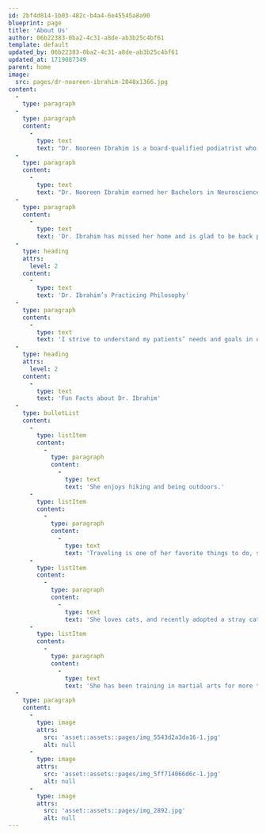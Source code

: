 ```yaml
---
id: 2bf4d814-1b03-482c-b4a4-6e45545a8a90
blueprint: page
title: 'About Us'
author: 06b22383-0ba2-4c31-a8de-ab3b25c4bf61
template: default
updated_by: 06b22383-0ba2-4c31-a8de-ab3b25c4bf61
updated_at: 1719087349
parent: home
image:
  src: pages/dr-nooreen-ibrahim-2048x1366.jpg
content:
  -
    type: paragraph
  -
    type: paragraph
    content:
      -
        type: text
        text: "Dr. Nooreen Ibrahim is a board-qualified podiatrist who serves patients in the Highland Park area with great enthusiasm. She enjoys treating patients with all types of pathologies and different age ranges, using her conservative and surgical training.\_"
  -
    type: paragraph
    content:
      -
        type: text
        text: "Dr. Nooreen Ibrahim earned her Bachelors in Neuroscience from UIC. She completed her Doctorate in Podiatric Medicine and Surgery at Des Moines University in Iowa and her residency at Wheaton Franciscan/Ascension in Milwaukee, WI.\_"
  -
    type: paragraph
    content:
      -
        type: text
        text: 'Dr. Ibrahim has missed her home and is glad to be back practicing in Illinois. In her free time, she enjoys spending time with her family, continuing her martial arts training, and reading. She is fluent in Hindi and Urdu.'
  -
    type: heading
    attrs:
      level: 2
    content:
      -
        type: text
        text: 'Dr. Ibrahim’s Practicing Philosophy'
  -
    type: paragraph
    content:
      -
        type: text
        text: 'I strive to understand my patients’ needs and goals in order to support their continued life goals. I work to build positive relationships; taking the time to listen to my patients’ needs. Medicine is a team approach and I believe in keeping my patients educated about both their conservative and surgical treatment options. Together we can determine the best course of treatment to have the best outcome for the patient.'
  -
    type: heading
    attrs:
      level: 2
    content:
      -
        type: text
        text: 'Fun Facts about Dr. Ibrahim'
  -
    type: bulletList
    content:
      -
        type: listItem
        content:
          -
            type: paragraph
            content:
              -
                type: text
                text: 'She enjoys hiking and being outdoors.'
      -
        type: listItem
        content:
          -
            type: paragraph
            content:
              -
                type: text
                text: 'Traveling is one of her favorite things to do, she has a vast list of places to visit.'
      -
        type: listItem
        content:
          -
            type: paragraph
            content:
              -
                type: text
                text: 'She loves cats, and recently adopted a stray cat that needed a home.'
      -
        type: listItem
        content:
          -
            type: paragraph
            content:
              -
                type: text
                text: 'She has been training in martial arts for more than ten years.'
  -
    type: paragraph
    content:
      -
        type: image
        attrs:
          src: 'asset::assets::pages/img_5543d2a3da16-1.jpg'
          alt: null
      -
        type: image
        attrs:
          src: 'asset::assets::pages/img_5ff714066d6c-1.jpg'
          alt: null
      -
        type: image
        attrs:
          src: 'asset::assets::pages/img_2892.jpg'
          alt: null
---
```

